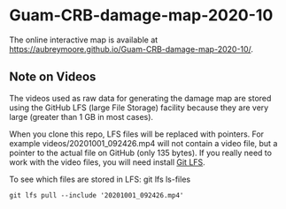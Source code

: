 # Guam-CRB-damage-map-2020-10

The online interactive map is available at https://aubreymoore.github.io/Guam-CRB-damage-map-2020-10/.

## Note on Videos

The videos used as raw data for generating the damage map are stored using the GitHub LFS (large File Storage) facility
because they are very large (greater than 1 GB in most cases).

When you clone this repo, LFS files will be replaced with pointers. For example videos/20201001_092426.mp4 will not contain a video file, but a pointer to the actual file on GitHub (only 135 bytes). If you really need to work with the video files, you will need install [Git LFS](https://git-lfs.github.com/).

To see which files are stored in LFS:
    git lfs ls-files

    git lfs pull --include '20201001_092426.mp4'
